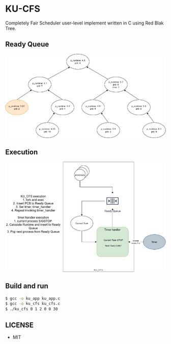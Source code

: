 # KU-CFS
Completely Fair Scheduler user-level implement written in C using Red Blak Tree.


## Ready Queue
![IMAGE](images/KU_CFS-rbt.png)

## Execution
![IMAGE](images/KU_CFS-execution.png)


## Build and run
```bash
$ gcc -o ku_app ku_app.c
$ gcc -o ku_cfs ku_cfs.c
$ ./ku_cfs 0 1 2 0 0 30
```

## LICENSE
- MIT
